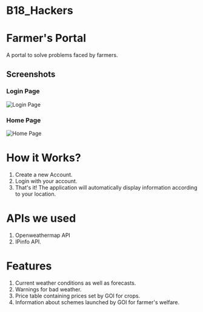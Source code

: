 # B18_Hackers
# Farmer's Portal

A portal to solve problems faced by farmers.

## Screenshots

### Login Page
![Login Page](https://github.com/H-Maurya/hello-world/blob/main/login_page.jpg)
  
### Home Page
![Home Page](https://github.com/H-Maurya/hello-world/blob/main/home_page.jpg)

# How it Works?
1. Create a new Account.
2. Login with your account.
3. That's it! The application will automatically display information according to your location.
# APIs we used
1. Openweathermap API
2. IPinfo API.
# Features
1. Current weather conditions as well as forecasts.
2. Warnings for bad weather.
3. Price table containing prices set by GOI for crops.
4. Information about schemes launched by GOI for farmer's welfare.
